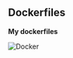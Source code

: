## Dockerfiles

**My dockerfiles**

![Docker](http://blog.leandrogomes.com/content/images/2014/Sep/600_315149902.png)
